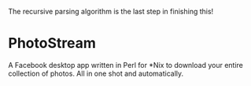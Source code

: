 The recursive parsing algorithm is the last step in finishing this!


PhotoStream
===========

A Facebook desktop app written in Perl for *Nix to download your entire collection of photos. All in one shot and automatically.
